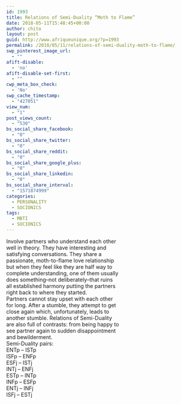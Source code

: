 ```yaml
---
id: 1993
title: Relations of Semi-Duality “Moth to Flame”
date: 2018-05-11T15:48:45+00:00
author: chito
layout: post
guid: http://www.afriqueunique.org/?p=1993
permalink: /2018/05/11/relations-of-semi-duality-moth-to-flame/
swp_pinterest_image_url:
  - ""
afift-disable:
  - 'no'
afift-disable-set-first:
  - ""
cwp_meta_box_check:
  - 'No'
swp_cache_timestamp:
  - "427051"
view_num:
  - "1"
post_views_count:
  - "530"
bs_social_share_facebook:
  - "0"
bs_social_share_twitter:
  - "0"
bs_social_share_reddit:
  - "0"
bs_social_share_google_plus:
  - "0"
bs_social_share_linkedin:
  - "0"
bs_social_share_interval:
  - "1571874999"
categories:
  - PERSONALITY
  - SOCIONICS
tags:
  - MBTI
  - SOCIONICS
---
```

Involve partners who understand each other  
well in theory. They have interesting and  
satisfying conversations. They share a  
passionate, moth-to-flame love relationship  
but when they feel like they are half way to  
complete understanding, one of them usually  
does something&#8211;not deliberately&#8211;that ruins  
all established harmony putting the partners  
right back to where they started.  
Partners cannot stay upset with each other  
for long. After a stumble, they attempt to get  
close again which, unfortunately, leads to  
another stumble. Relations of Semi-Duality  
are also full of contrasts: from being happy to  
see partner again to sudden disappointment  
and bewilderment.  
Semi-Duality pairs:  
ENTp &#8211; ISTp  
ISFp &#8211; ENFp  
ESFj &#8211; ISTj  
INTj &#8211; ENFj  
ESTp &#8211; INTp  
INFp &#8211; ESFp  
ENTj &#8211; INFj  
ISFj – ESTj